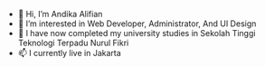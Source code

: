 - 👋 Hi, I’m Andika Alifian
- 👀 I’m interested in Web Developer, Administrator, And UI Design
- 🌱 I have now completed my university studies in Sekolah Tinggi Teknologi Terpadu Nurul Fikri
- 📫 I currently live in Jakarta  


<!---
andfian/andfian is a ✨ special ✨ repository because its `README.md` (this file) appears on your GitHub profile.
You can click the Preview link to take a look at your changes.
--->
